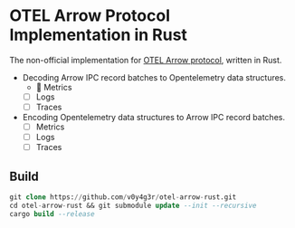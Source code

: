 # OTEL Arrow Protocol Implementation in Rust

The non-official implementation for [OTEL Arrow protocol](https://github.com/open-telemetry/otel-arrow), written in Rust.

- Decoding Arrow IPC record batches to Opentelemetry data structures.
    - 🚧 Metrics
    - [ ] Logs
    - [ ] Traces
- Encoding Opentelemetry data structures to Arrow IPC record batches.
    - [ ] Metrics
    - [ ] Logs
    - [ ] Traces

## Build

```sql
git clone https://github.com/v0y4g3r/otel-arrow-rust.git
cd otel-arrow-rust && git submodule update --init --recursive
cargo build --release
```